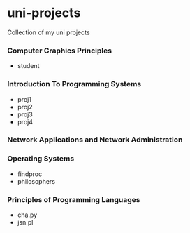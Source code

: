 # uni-projects
Collection of my uni projects


### Computer Graphics Principles
- student

### Introduction To Programming Systems
- proj1
- proj2
- proj3
- proj4

### Network Applications and Network Administration

### Operating Systems
- findproc
- philosophers

### Principles of Programming Languages
- cha.py
- jsn.pl
